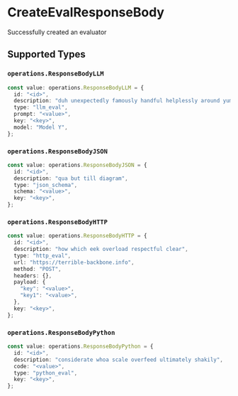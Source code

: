 # CreateEvalResponseBody

Successfully created an evaluator


## Supported Types

### `operations.ResponseBodyLLM`

```typescript
const value: operations.ResponseBodyLLM = {
  id: "<id>",
  description: "duh unexpectedly famously handful helplessly around yum qua",
  type: "llm_eval",
  prompt: "<value>",
  key: "<key>",
  model: "Model Y",
};
```

### `operations.ResponseBodyJSON`

```typescript
const value: operations.ResponseBodyJSON = {
  id: "<id>",
  description: "qua but till diagram",
  type: "json_schema",
  schema: "<value>",
  key: "<key>",
};
```

### `operations.ResponseBodyHTTP`

```typescript
const value: operations.ResponseBodyHTTP = {
  id: "<id>",
  description: "how which eek overload respectful clear",
  type: "http_eval",
  url: "https://terrible-backbone.info",
  method: "POST",
  headers: {},
  payload: {
    "key": "<value>",
    "key1": "<value>",
  },
  key: "<key>",
};
```

### `operations.ResponseBodyPython`

```typescript
const value: operations.ResponseBodyPython = {
  id: "<id>",
  description: "considerate whoa scale overfeed ultimately shakily",
  code: "<value>",
  type: "python_eval",
  key: "<key>",
};
```

